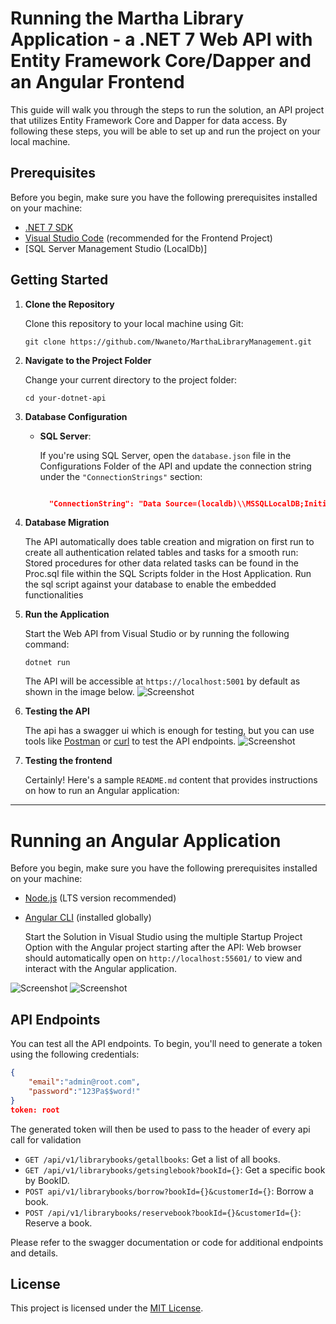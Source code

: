 # Running the Martha Library Application - a .NET 7 Web API with Entity Framework Core/Dapper and an Angular Frontend 

This guide will walk you through the steps to run the solution, an API project that utilizes Entity Framework Core and Dapper for data access. By following these steps, you will be able to set up and run the project on your local machine.

## Prerequisites

Before you begin, make sure you have the following prerequisites installed on your machine:

- [.NET 7 SDK](https://dotnet.microsoft.com/download/dotnet/7.0)
- [Visual Studio Code](https://code.visualstudio.com/) (recommended for the Frontend Project)
- [SQL Server Management Studio (LocalDb)]

## Getting Started

1. **Clone the Repository**

   Clone this repository to your local machine using Git:

   ```shell
   git clone https://github.com/Nwaneto/MarthaLibraryManagement.git
   ```

2. **Navigate to the Project Folder**

   Change your current directory to the project folder:

   ```shell
   cd your-dotnet-api
   ```

3. **Database Configuration**

   - **SQL Server**:
     
     If you're using SQL Server, open the `database.json` file in the Configurations Folder of the API and update the connection string under the `"ConnectionStrings"` section:

     ```json
     
       "ConnectionString": "Data Source=(localdb)\\MSSQLLocalDB;Initial Catalog=MarthasLibraryDB;Integrated Security=True;Connect Timeout=30;Encrypt=False;TrustServerCertificate=False;ApplicationIntent=ReadWrite;MultiSubnetFailover=False;"
     
     ```

4. **Database Migration**

   The API automatically does table creation and migration on first run to create all authentication related tables and tasks for a smooth run:
   Stored procedures for other data related tasks can be found in the Proc.sql file within the SQL Scripts folder in the Host Application. Run the sql script against your database to enable the embedded functionalities

5. **Run the Application**

   Start the Web API from Visual Studio or by running the following command:

   ```shell
   dotnet run
   ```

   The API will be accessible at `https://localhost:5001` by default as shown in the image below.
   ![Screenshot]([URL_OF_YOUR_IMAGE](https://github.com/Nwaneto/MarthaLibraryManagement/blob/main/Capture23.PNG))


6. **Testing the API**

   The api has a swagger ui which is enough for testing, but you can use tools like [Postman](https://www.postman.com/) or [curl](https://curl.se/) to test the API endpoints.
   ![Screenshot]([URL_OF_YOUR_IMAGE](https://github.com/Nwaneto/MarthaLibraryManagement/blob/main/Capture22.PNG))

7. **Testing the frontend**
   
   Certainly! Here's a sample `README.md` content that provides instructions on how to run an Angular application:

---

# Running an Angular Application

   Before you begin, make sure you have the following prerequisites installed on your machine:

   - [Node.js](https://nodejs.org/) (LTS version recommended)
   - [Angular CLI](https://angular.io/cli) (installed globally)

      Start the Solution in Visual Studio using the multiple Startup Project Option with the Angular project starting after the API:
      Web browser should automatically open on `http://localhost:55601/` to view and interact with the Angular application.

   ![Screenshot]([URL_OF_YOUR_IMAGE](https://github.com/Nwaneto/MarthaLibraryManagement/blob/main/Capture25.PNG))
   ![Screenshot]([URL_OF_YOUR_IMAGE](https://github.com/Nwaneto/MarthaLibraryManagement/blob/main/Capture24.PNG))

## API Endpoints

You can test all the API endpoints. To begin, you'll need to generate a token using the following credentials:

````json
{
    "email":"admin@root.com",
    "password":"123Pa$$word!"
}
token: root
````

The generated token will then be used to pass to the header of every api call for validation
- `GET /api/v1/librarybooks/getallbooks`: Get a list of all books.
- `GET /api/v1/librarybooks/getsinglebook?bookId={}`: Get a specific book by BookID.
- `POST api/v1/librarybooks/borrow?bookId={}&customerId={}`: Borrow a book.
- `POST /api/v1/librarybooks/reservebook?bookId={}&customerId={}`: Reserve a book.

Please refer to the swagger documentation or code for additional endpoints and details.

## License

This project is licensed under the [MIT License](LICENSE).

